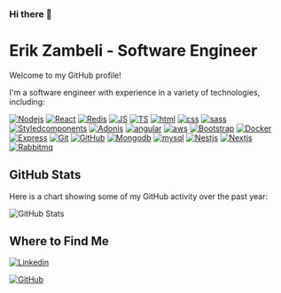 ### Hi there 👋

<!--
**ErikZA/ErikZA** is a ✨ _special_ ✨ repository because its `README.md` (this file) appears on your GitHub profile.

Here are some ideas to get you started:
-->


# Erik Zambeli - Software Engineer

Welcome to my GitHub profile! 

I'm a software engineer with experience in a variety of technologies, including:

[![Nodejs](https://skillicons.dev/icons?i=nodejs)](https://nodejs.org/)
[![React](https://skillicons.dev/icons?i=react)](https://reactjs.org/)
[![Redis](https://skillicons.dev/icons?i=redis)](https://redis.io/)
[![JS](https://skillicons.dev/icons?i=js)](https://developer.mozilla.org/en-US/docs/Web/JavaScript)
[![TS](https://skillicons.dev/icons?i=ts)](https://www.typescriptlang.org/)
[![html](https://skillicons.dev/icons?i=html)](https://developer.mozilla.org/en-US/docs/Web/HTML)
[![css](https://skillicons.dev/icons?i=css)](https://developer.mozilla.org/en-US/docs/Web/CSS)
[![sass](https://skillicons.dev/icons?i=sass)](https://sass-lang.com/)
[![Styledcomponents](https://skillicons.dev/icons?i=styledcomponents)](https://styled-components.com/)
[![Adonis](https://skillicons.dev/icons?i=adonis)](https://adonisjs.com/)
[![angular](https://skillicons.dev/icons?i=angular)](https://angular.io/)
[![aws](https://skillicons.dev/icons?i=aws)](https://aws.amazon.com/)
[![Bootstrap](https://skillicons.dev/icons?i=bootstrap)](https://getbootstrap.com/)
[![Docker](https://skillicons.dev/icons?i=docker)](https://www.docker.com/)
[![Express](https://skillicons.dev/icons?i=express)](https://expressjs.com/)
[![Git](https://skillicons.dev/icons?i=git)](https://git-scm.com/)
[![GitHub](https://skillicons.dev/icons?i=github)](https://github.com/)
[![Mongodb](https://skillicons.dev/icons?i=mongodb)](https://www.mongodb.com/)
[![mysql](https://skillicons.dev/icons?i=mysql)](https://www.mysql.com/)
[![Nestjs](https://skillicons.dev/icons?i=nestjs)](https://nestjs.com/)
[![Nextjs](https://skillicons.dev/icons?i=nextjs)](https://nextjs.org/)
[![Rabbitmq](https://skillicons.dev/icons?i=rabbitmq)](https://www.rabbitmq.com/)

## GitHub Stats

Here is a chart showing some of my GitHub activity over the past year:

![GitHub Stats](https://github-readme-stats.vercel.app/api?username=ErikZA&theme=dark&show_icons=true)

## Where to Find Me

[![Linkedin](https://skillicons.dev/icons?i=linkedin)](https://www.linkedin.com/in/erik-zambeli-539ab411a/)

[![GitHub](https://skillicons.dev/icons?i=github)](https://github.com/ErikZA)
